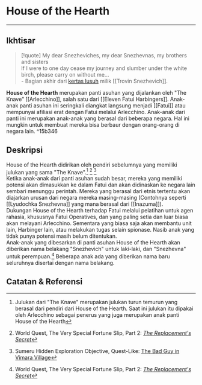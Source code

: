 # House of the Hearth
---

## Ikhtisar
> [!quote]
> My dear Snezheviches, my dear Snezhevnas, my brothers and sisters<br>If I were to one day cease my journey and slumber under the white birch, please carry on without me...<br>
> \- Bagian akhir dari [kertas lusuh](https://genshin-impact.fandom.com/wiki/Tattered_Paper_(Alphonso)) milik [[Trovin Snezhevich]].

**House of the Hearth** merupakan panti asuhan yang dijalankan oleh "The Knave" [[Arlecchino]], salah satu dari [[Eleven Fatui Harbingers]]. Anak-anak panti asuhan ini seringkali diangkat langsung menjadi [[Fatui]] atau mempunyai afiliasi erat dengan Fatui melalui Arlecchino. Anak-anak dari panti ini merupakan anak-anak yang berasal dari beberapa negara. Hal ini mungkin untuk membuat mereka bisa berbaur dengan orang-orang di negara lain. ^15b346

## Deskripsi
House of the Hearth didirikan oleh pendiri sebelumnya yang memiliki julukan yang sama "The Knave".[^1] [^2] [^3] <br>
Ketika anak-anak dari panti asuhan sudah besar, mereka yang memiliki potensi akan dimasukkan ke dalam Fatui dan akan didinaskan ke negara lain sembari menunggu perintah. Mereka yang berasal dari etnis tertentu akan diajarkan urusan dari negara mereka masing-masing (Contohnya seperti [[Lyudochka Snezhevna]] yang mana berasal dari [[Inazuma]]).<br>
Dukungan House of the Hearth terhadap Fatui melalui pelatihan untuk agen rahasia, khususnya Fatui Operatives, dan yang paling setia dan luar biasa akan melayani Arlecchino. Sementara yang biasa saja akan membantu unit lain, Harbinger lain, atau melakukan tugas selain spionase. Nasib anak yang tidak punya potensi masih belum ditentukan.<br>
Anak-anak yang dibesarkan di panti asuhan House of the Hearth akan diberikan nama belakang "Snezhevich" untuk laki-laki, dan "Snezhevna" untuk perempuan.[^2] Beberapa anak ada yang diberikan nama baru seluruhnya disertai dengan nama belakang.<br>


## Catatan & Referensi
[^1]: Julukan dari "The Knave" merupakan julukan turun temurun yang berasal dari pendiri dari House of the Hearth. Saat ini julukan itu dipakai oleh Arlecchino sebagai penerus yang juga merupakan anak panti House of the Hearth
[^2]: World Quest, The Very Special Fortune Slip, Part 2: _[The Replacement's Secret](https://genshin-impact.fandom.com/wiki/The_Replacement%27s_Secret "The Replacement's Secret")_
[^3]: Sumeru Hidden Exploration Objective, Quest-Like: [The Bad Guy in Vimara Village](https://genshin-impact.fandom.com/wiki/The_Bad_Guy_in_Vimara_Village "The Bad Guy in Vimara Village")
